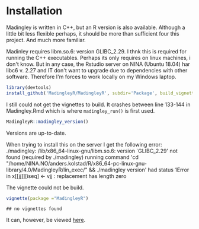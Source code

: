 # Installation

Madingley is written in C++, but an R version is also available. Although a little bit less flexible perhaps, it should be more than sufficient four this project. And much more familiar.

Madinley requires libm.so.6: version GLIBC_2.29. I thnk this is required for running the C++ executables. Perhaps its only requires on linux machines, i don't know. But in any case, the Rstudio server on NINA (Ubuntu 18.04) har libc6 v. 2.27 and IT don't want to upgrade due to dependencies with other software. Therefore I'm forces to work locally on my Windows laptop.





```r
library(devtools)
install_github('MadingleyR/MadingleyR', subdir='Package', build_vignettes = F, force = T)
```


I still could not get the vignettes to build. It crashes between line 133-144 in Madingley.Rmd which is where ```madingley_run()``` is first used. 


```r
MadingleyR::madingley_version()
```
Versions are up-to-date.



When trying to install this on the server I get the following error: ./madingley: /lib/x86_64-linux-gnu/libm.so.6: version `GLIBC_2.29' not found (required by ./madingley)
running command 'cd "/home/NINA.NO/anders.kolstad/R/x86_64-pc-linux-gnu-library/4.0/MadingleyR/lin_exec/" && ./madingley version' had status 1Error in x[[jj]][iseq] <- vjj : replacement has length zero

The vignette could not be build.

```r
vignette(package ="MadingleyR") 
```

```
## no vignettes found
```
It can, however, be viewed [here](https://github.com/MadingleyR/MadingleyR).




